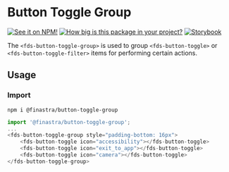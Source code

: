 # Button Toggle Group

[![See it on NPM!](https://img.shields.io/npm/v/@finastra/button-toggle-group?style=for-the-badge)](https://www.npmjs.com/package/@finastra/button-toggle-group)
[![How big is this package in your project?](https://img.shields.io/bundlephobia/minzip/@finastra/button-toggle-group?style=for-the-badge)](https://bundlephobia.com/result?p=@finastra/button-toggle-group')
[![Storybook](https://shields.io/badge/-Play%20with%20this%20web%20component-2a0481?logo=storybook&style=for-the-badge)](https://finastra.github.io/finastra-design-system/?path=/story/actions-toggle-button-toggle-group--default)


The `<fds-button-toggle-group>` is used to group `<fds-button-toggle>` or `<fds-button-toggle-filter>` items for performing certain actions.

## Usage

### Import

```
npm i @finastra/button-toggle-group
```

```ts
import '@finastra/button-toggle-group';
...
<fds-button-toggle-group style="padding-bottom: 16px">
    <fds-button-toggle icon="accessibility"></fds-button-toggle>
    <fds-button-toggle icon="exit_to_app"></fds-button-toggle>
    <fds-button-toggle icon="camera"></fds-button-toggle>
</fds-button-toggle-group>
```
